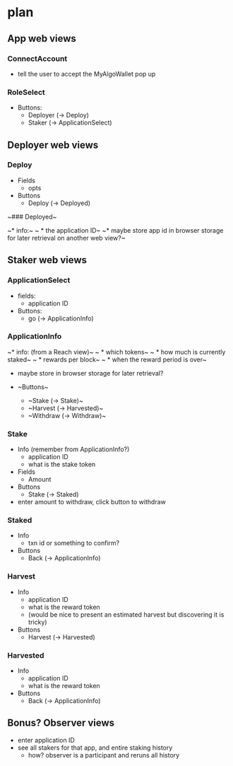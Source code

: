# plan

## App web views

### ConnectAccount

* tell the user to accept the MyAlgoWallet pop up

### RoleSelect

* Buttons:
  * Deployer (-> Deploy)
  * Staker (-> ApplicationSelect)

## Deployer web views

### Deploy

* Fields
  * opts
* Buttons
  * Deploy (-> Deployed)

~### Deployed~

~* info:~
~  * the application ID~
~* maybe store app id in browser storage for later retrieval on another web view?~

## Staker web views

### ApplicationSelect

* fields:
  * application ID
* Buttons:
  * go (-> ApplicationInfo)

### ApplicationInfo

~* info: (from a Reach view)~
~  * which tokens~
~  * how much is currently staked~
~  * rewards per block~
~  * when the reward period is over~
* maybe store in browser storage for later retrieval?

* ~Buttons~
  * ~Stake (-> Stake)~
  * ~Harvest (-> Harvested)~
  * ~Withdraw (-> Withdraw)~

### Stake

* Info (remember from ApplicationInfo?)
  * application ID
  * what is the stake token
* Fields
  * Amount
* Buttons
  * Stake (-> Staked)
* enter amount to withdraw, click button to withdraw

### Staked

* Info
  * txn id or something to confirm?
* Buttons
  * Back (-> ApplicationInfo)

### Harvest

* Info
  * application ID
  * what is the reward token
  * (would be nice to present an estimated harvest but discovering it is tricky)
* Buttons
  * Harvest (-> Harvested)

### Harvested

* Info
  * application ID
  * what is the reward token
* Buttons
  * Back (-> ApplicationInfo)

## Bonus? Observer views

* enter application ID
* see all stakers for that app, and entire staking history
  * how? observer is a participant and reruns all history
